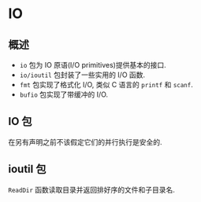 # IO

## 概述

* `io` 包为 IO 原语(I/O primitives)提供基本的接口.
* `io/ioutil` 包封装了一些实用的 I/O 函数.
* `fmt` 包实现了格式化 I/O, 类似 C 语言的 `printf` 和 `scanf`.
* `bufio` 包实现了带缓冲的 I/O.

## IO 包
在另有声明之前不该假定它们的并行执行是安全的.

## ioutil 包
`ReadDir` 函数读取目录并返回排好序的文件和子目录名.